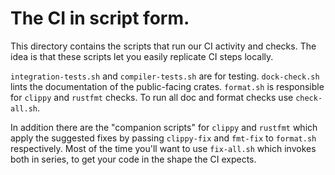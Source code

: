 # The CI in script form.

This directory contains the scripts that run our CI activity and checks. The
idea is that these scripts let you easily replicate CI steps locally.

`integration-tests.sh` and `compiler-tests.sh` are for testing.
`dock-check.sh` lints the documentation of the public-facing crates.
`format.sh` is responsible for `clippy` and `rustfmt` checks.
To run all doc and format checks use `check-all.sh`.

In addition there are the "companion scripts" for `clippy` and `rustfmt` which
apply the suggested fixes by passing `clippy-fix` and `fmt-fix` to `format.sh`
respectively. Most of the time you'll want to use `fix-all.sh` which invokes
both in series, to get your code in the shape the CI expects.